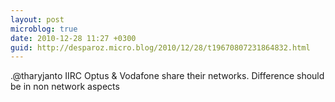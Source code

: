 ```yaml
---
layout: post
microblog: true
date: 2010-12-28 11:27 +0300
guid: http://desparoz.micro.blog/2010/12/28/t19670807231864832.html
---
```

.@tharyjanto IIRC Optus &amp;  Vodafone share their networks. Difference should be in non network aspects
